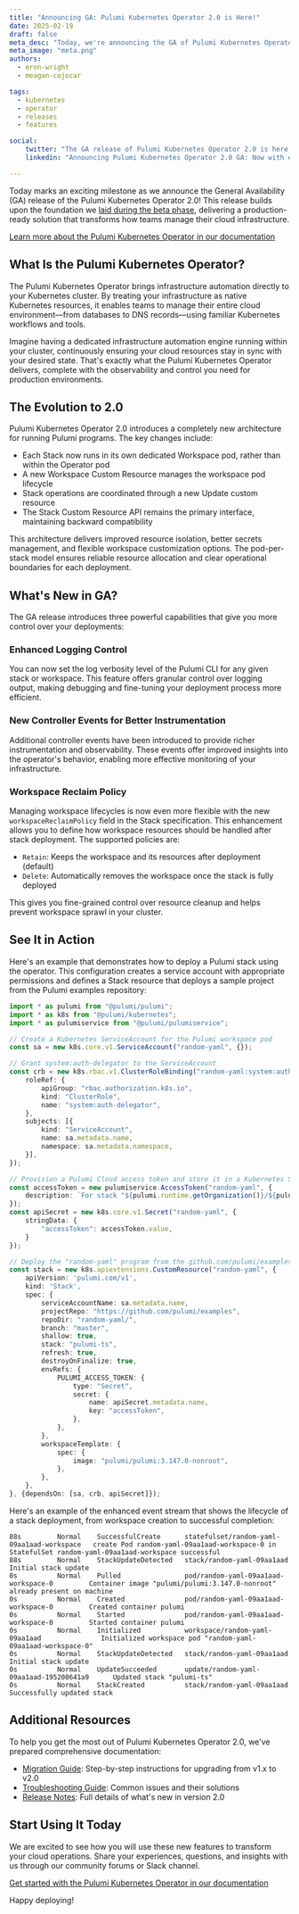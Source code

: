 ```yaml
---
title: "Announcing GA: Pulumi Kubernetes Operator 2.0 is Here!"
date: 2025-02-19
draft: false
meta_desc: "Today, we're announcing the GA of Pulumi Kubernetes Operator 2.0! Discover the new features and improvements that make managing Kubernetes easier than ever."
meta_image: "meta.png"
authors:
  - eron-wright
  - meagan-cojocar

tags:
  - kubernetes
  - operator
  - releases
  - features

social:
    twitter: "The GA release of Pulumi Kubernetes Operator 2.0 is here! Enhanced logging control, improved observability, and smarter workspace management make infrastructure automation easier than ever. Get started today!"
    linkedin: "Announcing Pulumi Kubernetes Operator 2.0 GA: Now with enhanced logging control, richer controller events, and flexible workspace management. Experience enterprise-grade infrastructure automation with improved observability and resource management in your Kubernetes clusters."

---
```


Today marks an exciting milestone as we announce the General Availability (GA) release of the Pulumi Kubernetes Operator 2.0! This release builds upon the foundation we [laid during the beta phase](/blog/pulumi-kubernetes-operator-2-0/), delivering a production-ready solution that transforms how teams manage their cloud infrastructure.
<!--more-->

[Learn more about the Pulumi Kubernetes Operator in our documentation](/docs/iac/using-pulumi/continuous-delivery/pulumi-kubernetes-operator)

## What Is the Pulumi Kubernetes Operator?

The Pulumi Kubernetes Operator brings infrastructure automation directly to your Kubernetes cluster. By treating your infrastructure as native Kubernetes resources, it enables teams to manage their entire cloud environment—from databases to DNS records—using familiar Kubernetes workflows and tools.

Imagine having a dedicated infrastructure automation engine running within your cluster, continuously ensuring your cloud resources stay in sync with your desired state. That's exactly what the Pulumi Kubernetes Operator delivers, complete with the observability and control you need for production environments.

## The Evolution to 2.0

Pulumi Kubernetes Operator 2.0 introduces a completely new architecture for running Pulumi programs. The key changes include:

- Each Stack now runs in its own dedicated Workspace pod, rather than within the Operator pod
- A new Workspace Custom Resource manages the workspace pod lifecycle
- Stack operations are coordinated through a new Update custom resource
- The Stack Custom Resource API remains the primary interface, maintaining backward compatibility

This architecture delivers improved resource isolation, better secrets management, and flexible workspace customization options. The pod-per-stack model ensures reliable resource allocation and clear operational boundaries for each deployment.

## What's New in GA?

The GA release introduces three powerful capabilities that give you more control over your deployments:

### Enhanced Logging Control

You can now set the log verbosity level of the Pulumi CLI for any given stack or workspace. This feature offers granular control over logging output, making debugging and fine-tuning your deployment process more efficient.

### New Controller Events for Better Instrumentation

Additional controller events have been introduced to provide richer instrumentation and observability. These events offer improved insights into the operator's behavior, enabling more effective monitoring of your infrastructure.

### Workspace Reclaim Policy

Managing workspace lifecycles is now even more flexible with the new `workspaceReclaimPolicy` field in the Stack specification. This enhancement allows you to define how workspace resources should be handled after stack deployment. The supported policies are:

- `Retain`: Keeps the workspace and its resources after deployment (default)
- `Delete`: Automatically removes the workspace once the stack is fully deployed

This gives you fine-grained control over resource cleanup and helps prevent workspace sprawl in your cluster.

## See It in Action

Here's an example that demonstrates how to deploy a Pulumi stack using the operator. This configuration creates a service account with appropriate permissions and defines a Stack resource that deploys a sample project from the Pulumi examples repository:

```typescript
import * as pulumi from "@pulumi/pulumi";
import * as k8s from "@pulumi/kubernetes";
import * as pulumiservice from "@pulumi/pulumiservice";

// Create a Kubernetes ServiceAccount for the Pulumi workspace pod
const sa = new k8s.core.v1.ServiceAccount("random-yaml", {});

// Grant system:auth-delegator to the ServiceAccount
const crb = new k8s.rbac.v1.ClusterRoleBinding("random-yaml:system:auth-delegator", {
    roleRef: {
        apiGroup: "rbac.authorization.k8s.io",
        kind: "ClusterRole",
        name: "system:auth-delegator",
    },
    subjects: [{
        kind: "ServiceAccount",
        name: sa.metadata.name,
        namespace: sa.metadata.namespace,
    }],
});

// Provision a Pulumi Cloud access token and store it in a Kubernetes Secret
const accessToken = new pulumiservice.AccessToken("random-yaml", {
    description: `For stack "${pulumi.runtime.getOrganization()}/${pulumi.runtime.getProject()}/${pulumi.runtime.getStack()}"`,
});
const apiSecret = new k8s.core.v1.Secret("random-yaml", {
    stringData: {
        "accessToken": accessToken.value,
    }
});

// Deploy the "random-yaml" program from the github.com/pulumi/examples repository.
const stack = new k8s.apiextensions.CustomResource("random-yaml", {
    apiVersion: 'pulumi.com/v1',
    kind: 'Stack',
    spec: {
        serviceAccountName: sa.metadata.name,
        projectRepo: "https://github.com/pulumi/examples",
        repoDir: "random-yaml/",
        branch: "master",
        shallow: true,
        stack: "pulumi-ts",
        refresh: true,
        destroyOnFinalize: true,
        envRefs: {
            PULUMI_ACCESS_TOKEN: {
                type: "Secret",
                secret: {
                    name: apiSecret.metadata.name,
                    key: "accessToken",
                },
            },
        },
        workspaceTemplate: {
            spec: {
                image: "pulumi/pulumi:3.147.0-nonroot",
            },
        },
    },
}, {dependsOn: [sa, crb, apiSecret]});
```

Here's an example of the enhanced event stream that shows the lifecycle of a stack deployment, from workspace creation to successful completion:

```
88s         Normal    SuccessfulCreate      statefulset/random-yaml-09aa1aad-workspace   create Pod random-yaml-09aa1aad-workspace-0 in StatefulSet random-yaml-09aa1aad-workspace successful
88s         Normal    StackUpdateDetected   stack/random-yaml-09aa1aad                   Initial stack update
0s          Normal    Pulled                pod/random-yaml-09aa1aad-workspace-0         Container image "pulumi/pulumi:3.147.0-nonroot" already present on machine
0s          Normal    Created               pod/random-yaml-09aa1aad-workspace-0         Created container pulumi
0s          Normal    Started               pod/random-yaml-09aa1aad-workspace-0         Started container pulumi
0s          Normal    Initialized           workspace/random-yaml-09aa1aad               Initialized workspace pod "random-yaml-09aa1aad-workspace-0"
0s          Normal    StackUpdateDetected   stack/random-yaml-09aa1aad                   Initial stack update
0s          Normal    UpdateSucceeded       update/random-yaml-09aa1aad-195200641a9      Updated stack "pulumi-ts"
0s          Normal    StackCreated          stack/random-yaml-09aa1aad                   Successfully updated stack
```

## Additional Resources

To help you get the most out of Pulumi Kubernetes Operator 2.0, we've prepared comprehensive documentation:

- [Migration Guide](https://github.com/pulumi/pulumi-kubernetes-operator/blob/v2.0.0/docs/migration.md): Step-by-step instructions for upgrading from v1.x to v2.0
- [Troubleshooting Guide](https://github.com/pulumi/pulumi-kubernetes-operator/blob/v2.0.0/docs/troubleshooting.md): Common issues and their solutions
- [Release Notes](https://github.com/pulumi/pulumi-kubernetes-operator/releases/tag/v2.0.0): Full details of what's new in version 2.0

## Start Using It Today

We are excited to see how you will use these new features to transform your cloud operations. Share your experiences, questions, and insights with us through our community forums or Slack channel.

[Get started with the Pulumi Kubernetes Operator in our documentation](/docs/iac/using-pulumi/continuous-delivery/pulumi-kubernetes-operator)

Happy deploying!
